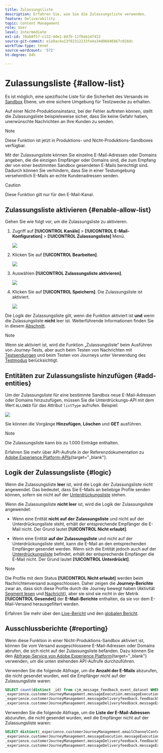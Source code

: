 ```yaml
---
title: Zulassungsliste
description: Erfahren Sie, wie Sie die Zulassungsliste verwenden.
feature: Deliverability
topic: Content Management
role: User
level: Intermediate
exl-id: 70ab8f57-c132-4de1-847b-11f0ab14f422
source-git-commit: e1a9ac4a13f82312233fe4a34d06046b67c026dc
workflow-type: tm+mt
source-wordcount: '572'
ht-degree: 84%

---
```


# Zulassungsliste {#allow-list}

Es ist möglich, eine spezifische Liste für die Sicherheit des Versands im [Sandbox](../administration/sandboxes.md) Ebene, um eine sichere Umgebung für Testzwecke zu erhalten.

Auf einer Nicht-Produktionsinstanz, bei der Fehler auftreten können, stellt die Zulassungsliste beispielsweise sicher, dass Sie keine Gefahr haben, unerwünschte Nachrichten an Ihre Kunden zu senden.

>[!NOTE]
>
>Diese Funktion ist jetzt in Produktions- und Nicht-Produktions-Sandboxes verfügbar.

Mit der Zulassungsliste können Sie einzelne E-Mail-Adressen oder Domains angeben, die die einzigen Empfänger oder Domains sind, die zum Empfang der von einer bestimmten Sandbox gesendeten E-Mails berechtigt sind. Dadurch können Sie verhindern, dass Sie in einer Testumgebung versehentlich E-Mails an echte Kundenadressen senden.

>[!CAUTION]
>
>Diese Funktion gilt nur für den E-Mail-Kanal.

## Zulassungsliste aktivieren {#enable-allow-list}

<!--To enable the allowed list on a non-production sandbox, you need to update the general settings using the corresponding API end point in the Message Presets Service. Using this API, you can also disable the feature at any time.

You can update the allowed list before or after enabling the feature.-->

Gehen Sie wie folgt vor, um die Zulassungsliste zu aktivieren.

1. Zugriff auf  **[!UICONTROL Kanäle]** > **[!UICONTROL E-Mail-Konfiguration]** > **[!UICONTROL Zulassungsliste]** Menü.

   ![](assets/allow-list-access.png)

1. Klicken Sie auf **[!UICONTROL Bearbeiten]**.

   ![](assets/allow-list-edit.png)

1. Auswählen **[!UICONTROL Zulassungsliste aktivieren]**.

   ![](assets/allow-list-enable.png)

1. Klicken Sie auf **[!UICONTROL Speichern]**. Die Zulassungsliste ist aktiviert.

   ![](assets/allow-list-enabled.png)

Die Logik der Zulassungsliste gilt, wenn die Funktion aktiviert ist **und** wenn die Zulassungsliste **nicht** leer ist. Weiterführende Informationen finden Sie in diesem [Abschnitt](#logic).

>[!NOTE]
>
>Wenn sie aktiviert ist, wird die Funktion „Zulassungsliste“ beim Ausführen von Journey-Tests, aber auch beim Testen von Nachrichten mit [Testsendungen](../design/preview.md#send-proofs) und beim Testen von Journeys unter Verwendung des [Testmodus](../building-journeys/testing-the-journey.md) berücksichtigt.

## Entitäten zur Zulassungsliste hinzufügen {#add-entities}

Um der Zulassungsliste für eine bestimmte Sandbox neue E-Mail-Adressen oder Domains hinzuzufügen, müssen Sie die Unterdrückungs-API mit dem Wert `ALLOWED` für das Attribut `listType` aufrufen. Beispiel:

![](assets/allow-list-api.png)

Sie können die Vorgänge **Hinzufügen**, **Löschen** und **GET** ausführen.

>[!NOTE]
>
>Die Zulassungsliste kann bis zu 1.000 Einträge enthalten.

Erfahren Sie mehr über API-Aufrufe in der Referenzdokumentation zu [Adobe Experience Platform-APIs](https://experienceleague.adobe.com/docs/experience-platform/landing/platform-apis/api-guide.html?lang=de){target=&quot;_blank&quot;}.

## Logik der Zulassungsliste {#logic}

Wenn die Zulassungsliste **leer** ist, wird die Logik der Zulassungsliste nicht angewendet. Das bedeutet, dass Sie E-Mails an beliebige Profile senden können, sofern sie nicht auf der [Unterdrückungsliste](suppression-list.md) stehen.

Wenn die Zulassungsliste **nicht leer** ist, wird die Logik der Zulassungsliste angewendet:

* Wenn eine Entität **nicht auf der Zulassungsliste** und nicht auf der Unterdrückungsliste steht, erhält der entsprechende Empfänger die E-Mail nicht. Der Grund lautet **[!UICONTROL Nicht erlaubt]**.

* Wenn eine Entität **auf der Zulassungsliste** und nicht auf der Unterdrückungsliste steht, kann die E-Mail an den entsprechenden Empfänger gesendet werden. Wenn sich die Entität jedoch auch auf der [Unterdrückungsliste](suppression-list.md) befindet, erhält der entsprechende Empfänger die E-Mail nicht. Der Grund lautet **[!UICONTROL Unterdrückt]**.

>[!NOTE]
>
>Die Profile mit dem Status **[!UICONTROL Nicht erlaubt]** werden beim Nachrichtenversand ausgeschlossen. Daher zeigen die **Journey-Berichte** zwar an, dass sich diese Profile durch die Journey bewegt haben (Aktivität [Segment lesen](../building-journeys/read-segment.md) und [Nachricht](../building-journeys/journeys-message.md)), aber sie sind sie nicht in der Metrik **[!UICONTROL Gesendet]** der **E-Mail-Berichte** enthalten, da sie vor dem E-Mail-Versand herausgefiltert werden.
>
>Erfahren Sie mehr über den [Live-Bericht](../reports/live-report.md) und den [globalen Bericht](../reports/global-report.md).

## Ausschlussberichte {#reporting}

Wenn diese Funktion in einer Nicht-Produktions-Sandbox aktiviert ist, können Sie vom Versand ausgeschlossene E-Mail-Adressen oder Domains abrufen, die sich nicht auf der Zulassungsliste befanden. Dazu können Sie den [Abfrage-Service von Adobe Experience Platform](https://experienceleague.adobe.com/docs/experience-platform/query/api/getting-started.html?lang=de){target=&quot;_blank&quot;} verwenden, um die unten stehenden API-Aufrufe durchzuführen.

Verwenden Sie die folgende Abfrage, um die **Anzahl der E-Mails** abzurufen, die nicht gesendet wurden, weil die Empfänger nicht auf der Zulassungsliste waren:

```sql
SELECT count(distinct _id) from cjm_message_feedback_event_dataset WHERE
_experience.customerJourneyManagement.messageExecution.messageExecutionID = '<MESSAGE_EXECUTION_ID>' AND
_experience.customerJourneyManagement.messageDeliveryfeedback.feedbackStatus = 'exclude' AND
_experience.customerJourneyManagement.messageDeliveryfeedback.messageExclusion.reason = 'EmailNotAllowed'
```

Verwenden Sie die folgende Abfrage, um die **Liste der E-Mail-Adressen** abzurufen, die nicht gesendet wurden, weil die Empfänger nicht auf der Zulassungsliste waren:

```sql
SELECT distinct(_experience.customerJourneyManagement.emailChannelContext.address) from cjm_message_feedback_event_dataset WHERE
_experience.customerJourneyManagement.messageExecution.messageExecutionID IS NOT NULL AND
_experience.customerJourneyManagement.messageDeliveryfeedback.feedbackStatus = 'exclude' AND
_experience.customerJourneyManagement.messageDeliveryfeedback.messageExclusion.reason = 'EmailNotAllowed'
```
